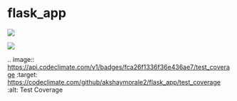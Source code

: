 # flask_app
<a href="https://codeclimate.com/github/akshaymorale2/flask_app/maintainability"><img src="https://api.codeclimate.com/v1/badges/fca26f1336f36e436ae7/maintainability" /></a>



<a href="https://codeclimate.com/github/akshaymorale2/flask_app/test_coverage"><img src="https://api.codeclimate.com/v1/badges/fca26f1336f36e436ae7/test_coverage" /></a>



.. image:: https://api.codeclimate.com/v1/badges/fca26f1336f36e436ae7/test_coverage
   :target: https://codeclimate.com/github/akshaymorale2/flask_app/test_coverage
   :alt: Test Coverage

